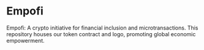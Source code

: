 # Empofi
Empofi: A crypto initiative for financial inclusion and microtransactions. This repository houses our token contract and logo, promoting global economic empowerment.
